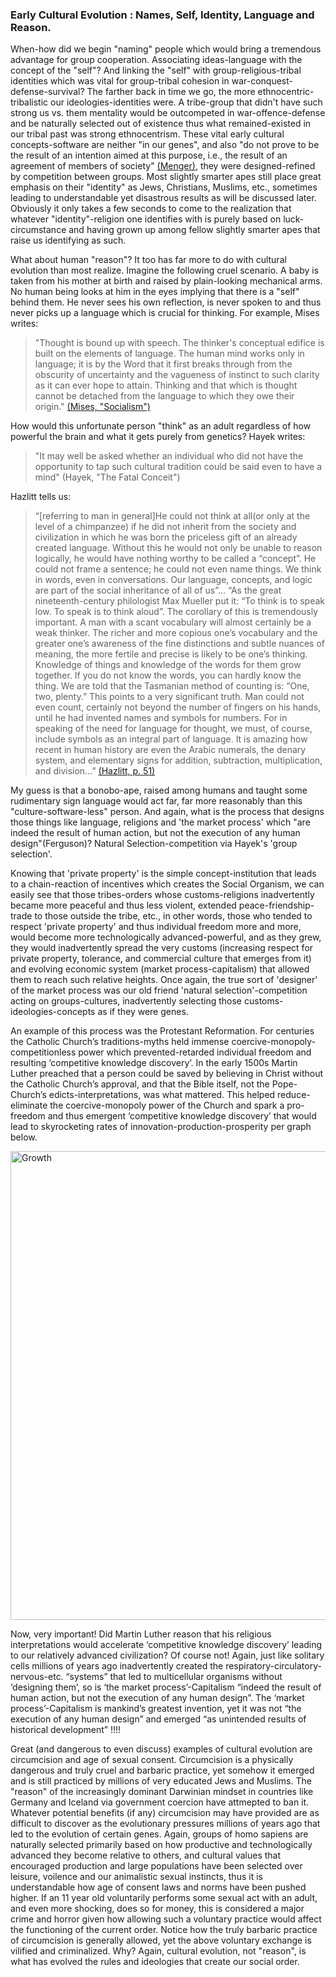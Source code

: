 
### Early Cultural Evolution : Names, Self, Identity, Language and Reason.

When-how did we begin "naming" people which would bring a tremendous advantage for group cooperation. Associating ideas-language with the concept of the "self"? And linking the "self" with group-religious-tribal identities which was vital for group-tribal cohesion in war-conquest-defense-survival? The farther back in time we go, the more ethnocentric-tribalistic our ideologies-identities were. A tribe-group that didn't have such strong us vs. them mentality would be outcompeted in war-offence-defense and be naturally selected out of existence thus what remained-existed in our tribal past was strong ethnocentrism. These vital early cultural concepts-software are neither "in our genes", and also "do not prove to be the result of an intention aimed at this purpose, i.e., the result of an agreement of members of society" [(Menger)](https://books.google.com/books?id=3NdnezJePIQC&pg=PA130&lpg=PA130&dq=result+of+an+intention+aimed+at+this+purpose,+i.e.,+the+result+of+an+agreement+of+members+of+society&source=bl&ots=UC_E8u_fPu&sig=ACfU3U13Jzkf_em3RgupNaY7li841zhG9w&hl=en&sa=X&ved=2ahUKEwjnzteF5_7mAhXiNX0KHXFKBVwQ6AEwAHoECAUQAQ#v=onepage&q=result%20of%20an%20intention%20aimed%20at%20this%20purpose%2C%20i.e.%2C%20the%20result%20of%20an%20agreement%20of%20members%20of%20society&f=false), they were designed-refined by competition between groups. Most slightly smarter apes still place great emphasis on their "identity" as Jews, Christians, Muslims, etc., sometimes leading to understandable yet disastrous results as will be discussed later. Obviously it only takes a few seconds to come to the realization that whatever "identity"-religion one identifies with is purely based on luck-circumstance and having grown up among fellow slightly smarter apes that raise us identifying as such. 

What about human "reason"? It too has far more to do with cultural evolution than most realize. Imagine the following cruel scenario. A baby is taken from his mother at birth and raised by plain-looking mechanical arms. No human being looks at him in the eyes implying that there is a "self" behind them. He never sees his own reflection, is never spoken to and thus never picks up a language which is crucial for thinking. For example, Mises writes:

>"Thought is bound up with speech. The thinker's conceptual edifice is built on the elements of language. The human mind works only in language; it is by the Word that it first breaks through from the obscurity of uncertainty and the vagueness of instinct to such clarity as it can ever hope to attain. Thinking and that which is thought cannot be detached from the language to which they owe their origin." [(Mises, "Socialism")](https://www.econlib.org/book-chapters/chapter-part-iiich-19/)

How would this unfortunate person "think" as an adult regardless of how powerful the brain and what it gets purely from genetics? Hayek writes:

>"It may well be asked whether an individual who did not have the opportunity to tap such cultural tradition could be said even to have a mind" (Hayek, "The Fatal Conceit")

Hazlitt tells us:

>“[referring to man in general]He could not think at all(or only at the level of a chimpanzee) if he did not inherit from the society and civilization in which he was born the priceless gift of an already created language. Without this he would not only be unable to reason logically, he would have nothing worthy to be called a “concept”. He could not frame a sentence; he could not even name things. We think in words, even in conversations. Our language, concepts, and logic are part of the social inheritance of all of us”… “As the great nineteenth-century philologist Max Mueller put it: “To think is to speak low. To speak is to think aloud”. The corollary of this is tremendously important. A man with a scant vocabulary will almost certainly be a weak thinker. The richer and more copious one’s vocabulary and the greater one’s awareness of the fine distinctions and subtle nuances of meaning, the more fertile and precise is likely to be one’s thinking. Knowledge of things and knowledge of the words for them grow together. If you do not know the words, you can hardly know the thing. We are told that the Tasmanian method of counting is: “One, two, plenty.” This points to a very significant truth. Man could not even count, certainly not beyond the number of fingers on his hands, until he had invented names and symbols for numbers. For in speaking of the need for language for thought, we must, of course, include symbols as an integral part of language. It is amazing how recent in human history are even the Arabic numerals, the denary system, and elementary signs for addition, subtraction, multiplication, and division…” [(Hazlitt, p. 51)](https://books.google.com/books?id=Fg17rGu02OsC&pg=PA51&lpg=PA51&dq=%22we+must,+of+course,+include+symbols+as+an+integral+part+of+language.+It+is+amazing+how+recent+in+human%22&source=bl&ots=et5ThYpIAD&sig=ACfU3U01xzGqF-8xroN4OY590Eia24Q9Eg&hl=en&sa=X&ved=2ahUKEwj61IDk--LsAhWypFkKHQicCCsQ6AEwAHoECAEQAg#v=onepage&q=%22we%20must%2C%20of%20course%2C%20include%20symbols%20as%20an%20integral%20part%20of%20language.%20It%20is%20amazing%20how%20recent%20in%20human%22&f=false)

My guess is that a bonobo-ape, raised among humans and taught some rudimentary sign language would act far, far more reasonably than this "culture-software-less" person. And again, what is the process that designs those things like language, religions and 'the market process' which "are indeed the result of human action, but not the execution of any human design"(Ferguson)? Natural Selection-competition via Hayek's 'group selection'.

Knowing that 'private property' is the simple concept-institution that leads to a chain-reaction of incentives which creates the Social Organism, we can easily see that those tribes-orders whose customs-religions inadvertently became more peaceful and thus less violent, extended peace-friendship-trade to those outside the tribe, etc., in other words, those who tended to respect 'private property' and thus individual freedom more and more, would become more technologically advanced-powerful, and as they grew, they would inadvertently spread the very customs (increasing respect for private property, tolerance, and commercial culture that emerges from it) and evolving economic system (market process-capitalism) that allowed them to reach such relative heights. Once again, the true sort of 'designer' of the market process was our old friend 'natural selection'-competition acting on groups-cultures, inadvertently selecting those customs-ideologies-concepts as if they were genes. 


An example of this process was the Protestant Reformation. For centuries the Catholic Church’s traditions-myths held immense coercive-monopoly-competitionless power which prevented-retarded individual freedom and resulting ‘competitive knowledge discovery’. In the early 1500s Martin Luther preached that a person could be saved by believing in Christ without the Catholic Church’s approval, and that the Bible itself, not the Pope-Church’s edicts-interpretations, was what mattered. This helped reduce-eliminate the coercive-monopoly power of the Church and spark a pro-freedom and thus emergent ‘competitive knowledge discovery’ that would lead to skyrocketing rates of innovation-production-prosperity per graph below.


<img src="../../images/luther.png" alt="Growth"
	title="Growth" width="750" height="750" />

Now, very important! Did Martin Luther reason that his religious interpretations would accelerate ‘competitive knowledge discovery’ leading to our relatively advanced civilization? Of course not! Again, just like solitary cells millions of years ago inadvertently created the respiratory-circulatory-nervous-etc. “systems” that led to multicellular organisms without ‘designing them’, so is ‘the market process’-Capitalism “indeed the result of human action, but not the execution of any human design”. The ‘market process’-Capitalism is mankind’s greatest invention, yet it was not “the execution of any human design” and emerged “as unintended results of historical development” !!!!

Great (and dangerous to even discuss) examples of cultural evolution are circumcision and age of sexual consent. Circumcision is a physically dangerous and truly cruel and barbaric practice, yet somehow it emerged and is still practiced by millions of very educated Jews and Muslims. The "reason" of the increasingly dominant Darwinian mindset in countries like Germany and Iceland via government coercion have attmepted to ban it. Whatever potential benefits (if any) circumcision may have provided are as difficult to discover as the evolutionary pressures millions of years ago that led to the evolution of certain genes. Again, groups of homo sapiens are naturally selected primarily based on how productive and technologically advanced they become relative to others, and cultural values that encouraged production and large populations have been selected over leisure, voilence and our animalistic sexual instincts, thus it is understandable how age of consent laws and norms have been pushed higher. If an 11 year old voluntarily performs some sexual act with an adult, and even more shocking, does so for money, this is considered a major crime and horror given how allowing such a voluntary practice would affect the functioning of the current order. Notice how the truly barbaric practice of circumcision is generally allowed, yet the above voluntary exchange is vilified and criminalized. Why? Again, cultural evolution, not "reason", is what has evolved the rules and ideologies that create our social order.   
